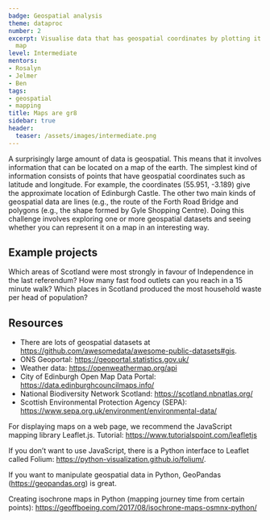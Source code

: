 ```yaml
---
badge: Geospatial analysis
theme: dataproc
number: 2
excerpt: Visualise data that has geospatial coordinates by plotting it on a digital
  map
level: Intermediate
mentors:
- Rosalyn
- Jelmer
- Ben
tags:
- geospatial
- mapping
title: Maps are gr8
sidebar: true
header:
  teaser: /assets/images/intermediate.png
---
```

A surprisingly large amount of data is geospatial. This means that it involves information that can be located on a map of the earth. The simplest kind of information consists of points that have geospatial coordinates such as latitude and longitude. For example, the coordinates (55.951, -3.189) give the approximate location of Edinburgh Castle. The other two main kinds of geospatial data are lines (e.g., the route of the Forth Road Bridge and polygons (e.g., the shape formed by Gyle Shopping Centre).
Doing this challenge involves exploring one or more geospatial datasets and seeing whether you can represent it on a map in an interesting way.

## Example projects
Which areas of Scotland were most strongly in favour of Independence in the last referendum?
How many fast food outlets can you reach in a 15 minute walk?
Which places in Scotland produced the most household waste per head of population?
 

## Resources
* There are lots of geospatial datasets at <a href="https://github.com/awesomedata/awesome-public-datasets#gis" rel="noopener">https://github.com/awesomedata/awesome-public-datasets#gis</a>.
* ONS Geoportal: <a href="https://geoportal.statistics.gov.uk/" rel="noopener">https://geoportal.statistics.gov.uk/</a>
* Weather data: <a href="https://openweathermap.org/api" rel="noopener">https://openweathermap.org/api</a> 
* City of Edinburgh Open Map Data Portal: <a href="https://data.edinburghcouncilmaps.info/" rel="noopener">https://data.edinburghcouncilmaps.info/</a> 
* National Biodiversity Network Scotland: <a href="https://scotland.nbnatlas.org/" rel="noopener">https://scotland.nbnatlas.org/</a>
* Scottish Environmental Protection Agency (SEPA): <a href="https://www.sepa.org.uk/environment/environmental-data/" rel="noopener">https://www.sepa.org.uk/environment/environmental-data/</a> 

For displaying maps on a web page, we recommend the JavaScript mapping library Leaflet.js. Tutorial: <a href="https://www.tutorialspoint.com/leafletjs" rel="noopener">https://www.tutorialspoint.com/leafletjs</a> 

If you don’t want to use JavaScript, there is a Python interface to Leaflet called Folium: <a href="https://python-visualization.github.io/folium/" rel="noopener">https://python-visualization.github.io/folium/</a>. 

If you want to manipulate geospatial data in Python, GeoPandas (<a href="https://geopandas.org" rel="noopener">https://geopandas.org</a>) is great.

Creating isochrone maps in Python (mapping journey time from certain points): <a href="https://geoffboeing.com/2017/08/isochrone-maps-osmnx-python/" rel="noopener">https://geoffboeing.com/2017/08/isochrone-maps-osmnx-python/</a>

